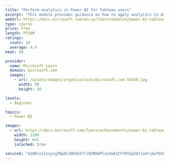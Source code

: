 ```yaml
---
title: "Perform analytics in Power BI for Tableau users"
excerpt: "This module provides guidance on how to apply analytics to data to gain greater insight."
webUrl: https://docs.microsoft.com/en-us/learn/modules/power-bi-tableau-analytics/
type: course
price: Free
length: PT36M
ratings:
  count: 10
  average: 4.4
heat: 50

provider:
  name: Microsoft Learn
  domain: microsoft.com
  images:
    - url: /assets/images/organizations/microsoft.com-50x50.jpg
      width: 50
      height: 50

levels:
  - Beginner

topics:
  - Power BI

images:
  - url: https://docs.microsoft.com/learn/achievements/power-bi-tableau-analytics-social.png
    width: 1280
    height: 641
    isCached: true

secured: "b18KCoiIsxycg7Bp8L5Qh6k5TlJQ3RDmPlzo3wK1CFYKSSpIQt1adrjmz7bVLJIWWmF3y2A5GnZIgavDykzwMggyNyrETJb8qByO0lyyB1bXU5yNtySwGE/Eo2XaTkwmn6eKTdET2+ajmTBF+8RFhVjS4LTp1whTj2dcPZ1AxR5WyWqY5DaCY9BBlpebRNqhKC2cTwXJea12V5p1w6tBdbYiDcFhLetrvaAcvwhhnZsBSN+vBMnBzQ0oAgZOy7ZoefxdvM0PqPPPFiVFX8+IpY2n+++BzSJptCS2qHmtGgBGC/jeAXqKJMNtW7NfsgAmkGgrc8YQL6fozm67VGqz2V3F8rlfS2zIwye7ZNsFOEhkuCx+ATmGHjplrmzRFoX3KKig0yDRWMrQ3WMhsiVI5NKDA0b4pIUwZe2GUfTOYLY=;BBPnw15ABK3MMjitENbq5w=="
---
```


